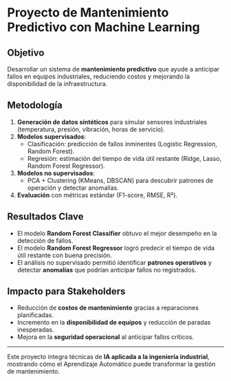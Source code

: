 
# Proyecto de Mantenimiento Predictivo con Machine Learning

## Objetivo
Desarrollar un sistema de **mantenimiento predictivo** que ayude a anticipar fallos en equipos industriales,
reduciendo costos y mejorando la disponibilidad de la infraestructura.

## Metodología
1. **Generación de datos sintéticos** para simular sensores industriales (temperatura, presión, vibración, horas de servicio).
2. **Modelos supervisados**:
   - Clasificación: predicción de fallos inminentes (Logistic Regression, Random Forest).
   - Regresión: estimación del tiempo de vida útil restante (Ridge, Lasso, Random Forest Regressor).
3. **Modelos no supervisados**:
   - PCA + Clustering (KMeans, DBSCAN) para descubrir patrones de operación y detectar anomalías.
4. **Evaluación** con métricas estándar (F1-score, RMSE, R²).

## Resultados Clave
- El modelo **Random Forest Classifier** obtuvo el mejor desempeño en la detección de fallos.
- El modelo **Random Forest Regressor** logró predecir el tiempo de vida útil restante con buena precisión.
- El análisis no supervisado permitió identificar **patrones operativos** y detectar **anomalías** que podrían anticipar fallos no registrados.

## Impacto para Stakeholders
- Reducción de **costos de mantenimiento** gracias a reparaciones planificadas.
- Incremento en la **disponibilidad de equipos** y reducción de paradas inesperadas.
- Mejora en la **seguridad operacional** al anticipar fallos críticos.

---
Este proyecto integra técnicas de **IA aplicada a la ingeniería industrial**, mostrando cómo el Aprendizaje Automático puede transformar la gestión de mantenimiento.
